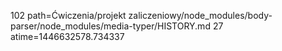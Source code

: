 102 path=Ćwiczenia/projekt zaliczeniowy/node_modules/body-parser/node_modules/media-typer/HISTORY.md
27 atime=1446632578.734337
